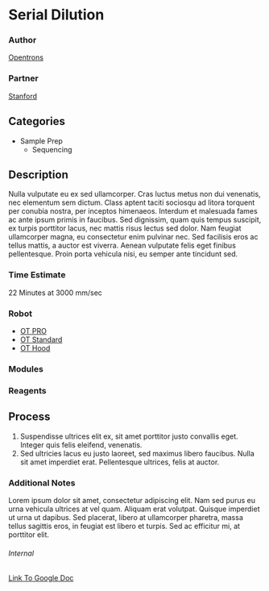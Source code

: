 # Serial Dilution

### Author
[Opentrons](https://opentrons.com/)

### Partner
[Stanford](https://www.stanford.edu/)

## Categories
* Sample Prep
	* Sequencing


## Description
Nulla vulputate eu ex sed ullamcorper. Cras luctus metus non dui venenatis, nec elementum sem dictum. Class aptent taciti sociosqu ad litora torquent per conubia nostra, per inceptos himenaeos. Interdum et malesuada fames ac ante ipsum primis in faucibus. Sed dignissim, quam quis tempus suscipit, ex turpis porttitor lacus, nec mattis risus lectus sed dolor. Nam feugiat ullamcorper magna, eu consectetur enim pulvinar nec. Sed facilisis eros ac tellus mattis, a auctor est viverra. Aenean vulputate felis eget finibus pellentesque. Proin porta vehicula nisi, eu semper ante tincidunt sed.

### Time Estimate
22 Minutes at 3000 mm/sec

### Robot
* [OT PRO](https://opentrons.com/ot-one-pro)
* [OT Standard](https://opentrons.com/ot-one-standard)  
* [OT Hood](https://opentrons.com/ot-one-hood) 

### Modules

### Reagents

## Process
1. Suspendisse ultrices elit ex, sit amet porttitor justo convallis eget. Integer quis felis eleifend, venenatis.
2. Sed ultricies lacus eu justo laoreet, sed maximus libero faucibus. Nulla sit amet imperdiet erat. Pellentesque ultrices, felis at auctor.


### Additional Notes
Lorem ipsum dolor sit amet, consectetur adipiscing elit. Nam sed purus eu urna vehicula ultrices at vel quam. Aliquam erat volutpat. Quisque imperdiet ut urna ut dapibus. Sed placerat, libero at ullamcorper pharetra, massa tellus sagittis eros, in feugiat est libero et turpis. Sed ac efficitur mi, at porttitor elit.



###### Internal
[Link To Google Doc](https://docs.google.com/presentation/d/1T90uIaz3ci-UPK3x-OkrLX0x0_hDDQClusc5U2qAYWs/edit#slide=id.p7)